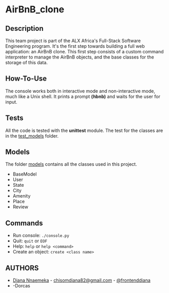 # AirBnB_clone

## Description
This team project is part of the ALX Africa's Full-Stack Software Engineering program. 
It's the first step towards building a full web application: an AirBnB clone. 
This first step consists of a custom command interpreter to manage the AirBnB objects, and the base classes for the storage of this data.

## How-To-Use
The console works both in interactive mode and non-interactive mode, much like a Unix shell.
It prints a prompt **(hbnb)** and waits for the user for input.

## Tests
All the code is tested with the **unittest** module.
The test for the classes are in the [test_models](./tests/test_models/) folder.

## Models
The folder [models](./models/) contains all the classes used in this project.
* BaseModel
* User
* State
* City
* Amenity
* Place
* Review

## Commands
* Run console: `./console.py`
* Quit: `quit` or `EOF`
* Help: `help` or `help <command>`
* Create an object: `create <class name>`

## AUTHORS
- [Diana Nnaemeka](https://github.com/dianadeycode) - chisomdiana82@gmail.com - [@frontenddiana](https://twitter.com/frontenddiana)
- -Dorcas
